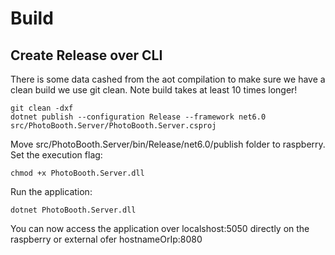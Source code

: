 # Build

## Create Release over CLI

There is some data cashed from the aot compilation to make sure we have a clean build we use git clean.
Note build takes at least 10 times longer!

```
git clean -dxf
dotnet publish --configuration Release --framework net6.0 src/PhotoBooth.Server/PhotoBooth.Server.csproj
```

Move src/PhotoBooth.Server/bin/Release/net6.0/publish folder to raspberry.
Set the execution flag:

```
chmod +x PhotoBooth.Server.dll
```

Run the application:

```
dotnet PhotoBooth.Server.dll
```

You can now access the application over localshost:5050 directly on the raspberry or external ofer hostnameOrIp:8080